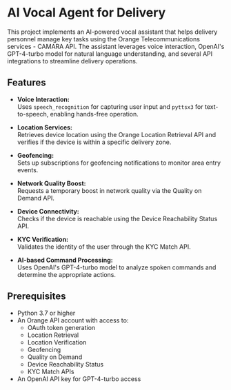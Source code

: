# AI Vocal Agent for Delivery

This project implements an AI-powered vocal assistant that helps delivery personnel manage key tasks using the Orange Telecommunications services - CAMARA API. The assistant leverages voice interaction, OpenAI's GPT-4-turbo model for natural language understanding, and several API integrations to streamline delivery operations.

## Features

- **Voice Interaction:**  
  Uses `speech_recognition` for capturing user input and `pyttsx3` for text-to-speech, enabling hands-free operation.

- **Location Services:**  
  Retrieves device location using the Orange Location Retrieval API and verifies if the device is within a specific delivery zone.

- **Geofencing:**  
  Sets up subscriptions for geofencing notifications to monitor area entry events.

- **Network Quality Boost:**  
  Requests a temporary boost in network quality via the Quality on Demand API.

- **Device Connectivity:**  
  Checks if the device is reachable using the Device Reachability Status API.

- **KYC Verification:**  
  Validates the identity of the user through the KYC Match API.

- **AI-based Command Processing:**  
  Uses OpenAI's GPT-4-turbo model to analyze spoken commands and determine the appropriate actions.

## Prerequisites

- Python 3.7 or higher
- An Orange API account with access to:
  - OAuth token generation
  - Location Retrieval
  - Location Verification
  - Geofencing
  - Quality on Demand
  - Device Reachability Status
  - KYC Match APIs
- An OpenAI API key for GPT-4-turbo access
